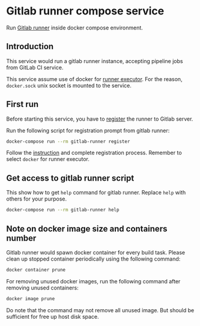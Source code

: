# Gitlab runner compose service
Run [Gitlab runner] inside docker compose environment.

[Gitlab runner]: https://docs.gitlab.com/runner/

## Introduction
This service would run a gitlab runner instance, accepting pipeline jobs from GitLab CI service.

This service assume use of docker for [runner executor]. For the reason, `docker.sock` unix
socket is mounted to the service.

[runner executor]: https://docs.gitlab.com/runner/executors/README.html

## First run
Before starting this service, you have to [register] the runner to Gitlab server.

[register]: https://docs.gitlab.com/runner/register/index.html

Run the following script for registration prompt from gitlab runner:

```bash
docker-compose run --rm gitlab-runner register
```

Follow the [instruction] and complete registration process. Remember to select `docker` for runner
executor.

[instruction]: https://docs.gitlab.com/runner/register/index.html#gnu-linux

## Get access to gitlab runner script
This show how to get `help` command for gitlab runner. Replace `help` with others for your purpose.
```bash
docker-compose run --rm gitlab-runner help
```

## Note on docker image size and containers number
Gitlab runner would spawn docker container for every build task. Please clean up stopped container periodically
using the following command:
```bash
docker container prune
```

For removing unused docker images, run the following command after removing unused containers:
```bash
docker image prune
```

Do note that the command may not remove all unused image. But should be sufficient for free up
host disk space.
